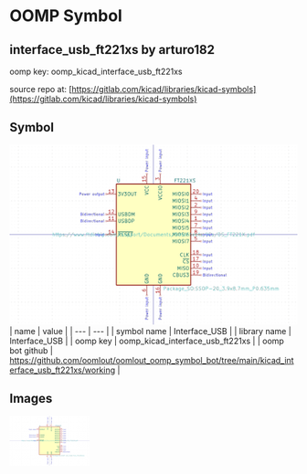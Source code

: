 # OOMP Symbol  
## interface_usb_ft221xs  by arturo182  
  
oomp key: oomp_kicad_interface_usb_ft221xs  
  
source repo at: [https://gitlab.com/kicad/libraries/kicad-symbols](https://gitlab.com/kicad/libraries/kicad-symbols)  
## Symbol  
  
[![working.png](working_600.png)](working.png)  
| name | value | 
| --- | --- | 
| symbol name | Interface_USB | 
| library name | Interface_USB | 
| oomp key | oomp_kicad_interface_usb_ft221xs | 
| oomp bot github | https://github.com/oomlout/oomlout_oomp_symbol_bot/tree/main/kicad_interface_usb_ft221xs/working | 
## Images  
  
[![working.png](working_140.png)](working.png)  
